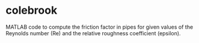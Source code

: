 # colebrook
MATLAB code to compute the friction factor in pipes for given values of the Reynolds number (Re) and the relative roughness coefficient (epsilon).
